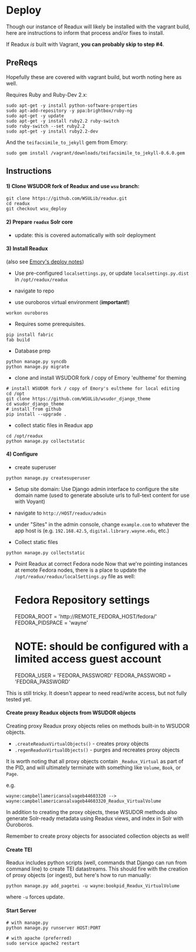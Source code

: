 # Deploy

Though our instance of Readux will likely be installed with the vagrant build, here are instructions to inform that process and/or fixes to install.

If Readux _is_ built with Vagrant, **you can probably skip to step #4**.


## PreReqs
Hopefully these are covered with vagrant build, but worth noting here as well.

Requires Ruby and Ruby-Dev 2.x:

```
sudo apt-get -y install python-software-properties
sudo apt-add-repository -y ppa:brightbox/ruby-ng
sudo apt-get -y update
sudo apt-get -y install ruby2.2 ruby-switch
sudo ruby-switch --set ruby2.2
sudo apt-get -y install ruby2.2-dev
```

And the `teifacsimile_to_jekyll` gem from Emory:

```
sudo gem install /vagrant/downloads/teifacsimile_to_jekyll-0.6.0.gem
```


## Instructions


#### 1) Clone WSUDOR fork of Readux and use `wsu` branch:
```
git clone https://github.com/WSULib/readux.git
cd readux
git checkout wsu_deploy
```


#### 2) Prepare `readux` Solr core
* update: this is covered automatically with solr deployment


#### 3) Install Readux
(also see [Emory's deploy notes](http://readux.readthedocs.io/en/develop/deploynotes.html))
* Use pre-configured `localsettings.py`, or update `localsettings.py.dist` in `/opt/readux/readux`

* navigate to repo

* use ouroboros virtual environment (**important!**)
```
workon ouroboros
```

* Requires some prerequisites.
```
pip install fabric
fab build
```

* Database prep
```
python manage.py syncdb
python manage.py migrate
```

* clone and install WSUDOR fork / copy of Emory 'eultheme' for theming
```
# install WSUDOR fork / copy of Emory's eultheme for local editing
cd /opt
git clone https://github.com/WSULib/wsudor_django_theme
cd wsudor_django_theme
# install from github
pip install --upgrade .
```

* collect static files in Readux app
```
cd /opt/readux
python manage.py collectstatic
```

#### 4) Configure
* create superuser
```
python manage.py createsuperuser
```

* Setup site domain:
Use Django admin interface to configure the site domain name (used to generate absolute urls to full-text content for use with Voyant)
 * navigate to `http://HOST/readux/admin`
 * under "Sites" in the admin console, change `example.com` to whatever the app host is (e.g. `192.168.42.5`, `digital.library.wayne.edu`, etc.)

* Collect static files
```
python manage.py collectstatic
```

* Point Readux at correct Fedora node
Now that we're pointing instances at remote Fedora nodes, there is a place to update the `/opt/readux/readux/localSettings.py` file as well:

    # Fedora Repository settings
    FEDORA_ROOT = 'http://REMOTE_FEDORA_HOST/fedora/'
    FEDORA_PIDSPACE = 'wayne'
    # NOTE: should be configured with a limited access guest account
    FEDORA_USER = 'FEDORA_PASSWORD'
    FEDORA_PASSWORD = 'FEDORA_PASSWORD'
    
This is still tricky.  It doesn't appear to need read/write access, but not fully tested yet.

#### Create proxy Readux objects from WSUDOR objects
Creating proxy Readux proxy objects relies on methods built-in to WSUDOR objects.

* `.createReaduxVirtualObjects()` - creates proxy objects
* `.regenReaduxVirtualObjects()` - purges and recreates proxy objects

It is worth noting that all proxy objects contain `_Readux_Virtual` as part of the PID, and will ultimately terminate with something like `Volume`, `Book`, or `Page`.

e.g.
```
wayne:campbellamericansalvageb44603320 --> wayne:campbellamericansalvageb44603320_Readux_VirtualVolume
```

In addition to creating the proxy objects, these WSUDOR methods also generate Solr-ready metadata using Readux views, and index in Solr with Ouroboros.

Remember to create proxy objects for associated collection objects as well!


#### Create TEI
Readux includes python scripts (well, commands that Django can run from command line) to create TEI datastreams.  This should fire with the creation of proxy objects (or ingest), but here's how to run manually:

```
python manage.py add_pagetei -u wayne:bookpid_Readux_VirtualVolume
```

where `-u` forces update.


#### Start Server
```
# with manage.py
python manage.py runserver HOST:PORT

# with apache (preferred)
sudo service apache2 restart
```
